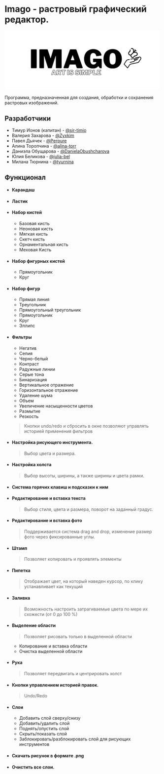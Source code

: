 # Imago - растровый графический редактор.

![](img/logo_readme.png)

Программа, предназначенная для создания, обработки и сохранения растровых изображений.

## Разработчики

* Тимур Ионов (капитан) - [@sir-timio](https://github.com/sir-timio)
* Валерия Захарова - [@Zyxkim](https://github.com/Zyxkim)
* Павел Дьячек - [@Perpure](https://github.com/Perpure)
* Алина Торопчина - [@alina-torr](https://github.com/alina-torr)
* Даниэла Обущарова - [@DanielaObushcharova](https://github.com/DanielaObushcharova)
* Юлия Беликова - [@julia-bel](https://github.com/julia-bel)
* Милана Тюрнина - [@tyurnina](https://github.com/tyurnina)


## Функционал

- #### Карандаш

- #### Ластик

- #### Набор кистей
  - Базовая кисть
  - Неоновая кисть
  - Мягкая кисть
  - Скетч кисть
  - Орнаментальная кисть
  - Меховая Кисть

- #### Набор фигурных кистей
  - Прямоугольник
  - Круг

- #### Набор фигур
  - Прямая линия
  - Треугольник
  - Прямоугольный треугольник
  - Прямоугольник
  - Круг
  - Эллипс

- #### Фильтры
  - Негатив
  - Сепия
  - Черно-белый
  - Контраст
  - Радужные линии
  - Серые тона
  - Бинаризация
  - Вертикальное отражение
  - Горизонтальное отражение
  - Удаление шума
  - Объем
  - Увеличение насыщенности цветов
  - Размытие
  - Резкость
  > Кнопки undo/redo и сбросить в окне позволяют управлять историей применения фильтров

- #### Настройка рисующего инструмента.
  > Выбор цвета и размера.

- #### Настройка холста
  > Выбор высоты, ширины, а также ширины и цвета рамки.

- #### Система горячих клавиш и подсказки к ним

- #### Редактирование и вставка текста
  > Выбор стиля, цвета и размера, поворот на заданный градус.

- #### Редактирование и вставка фото
  > Поддерживается система drag and drop, изменение размер фото через фиксированные углы.


- #### Штамп
  > Позволяет копировать и проявлять элементы

- #### Пипетка
  > Отображает цвет, на который наведен курсор, по клику устанавливает как текущий

- #### Заливка
  > Возможность настроить затрагиваемые цвета по мере их схожести (от 0 до 100 %)

- #### Выделение области
  > Позволяет рисовать только в выделенной области
  - Копирование и вставка области
  - Очистка выделенной области

- #### Рука
  > Позволяет передвигать и центрировать холст

- #### Кнопки управлением историей правок.
  > Undo/Redo

- #### Слои
  - Добавить слой сверху/снизу
  - Добавить/удалить слой
  - Поднять/опустить слой
  - Скрыть/показать слой
  - Заблокировать/разблокировать слой для рисующих инструментов

- #### Скачать рисунок в формате .png

- #### Очистить все слои.
